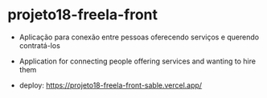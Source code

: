 # projeto18-freela-front

- Aplicação para conexão entre pessoas oferecendo serviços e querendo contratá-los

- Application for connecting people offering services and wanting to hire them

- deploy: https://projeto18-freela-front-sable.vercel.app/
